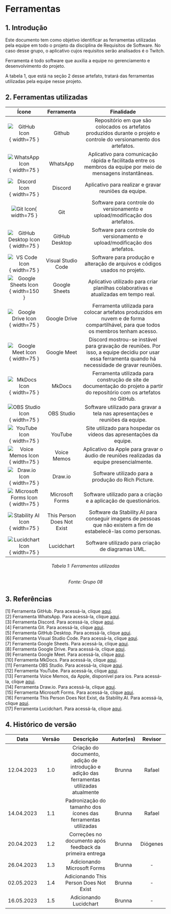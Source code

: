 # Ferramentas

## 1. Introdução
Este documento tem como objetivo identificar as ferramentas utilizadas pela equipe em todo o projeto da disciplina de Requisitos de Software. No caso desse grupo, o aplicativo cujos requisitos serão analisados é o Twitch.

Ferramenta é todo software que auxilia a equipe no gerenciamento e desenvolvimento do projeto.

A tabela 1, que está na seção 2 desse artefato, tratará das ferramentas utilizadas pela equipe nesse projeto.



## 2. Ferramentas utilizadas

| Ícone | Ferramenta | Finalidade |
| :-----: | :----: | :-----------: |
|![GitHub Icon](./imagens/github_icon.png){ width=75 } | Github  | Repositório em que são colocados os artefatos produzidos durante o projeto e controle do versionamento dos artefatos.  |
|![WhatsApp Icon](./imagens/whatsapp_icon.png){ width=75 } | WhatsApp | Aplicativo para comunicação rápida e facilitada entre os membros da equipe por meio de mensagens instantâneas. |
|![Discord Icon](./imagens/discord_icon.png){ width=75 } |  Discord  | Aplicativo para realizar e gravar reuniões da equipe. |
|![Git Icon](./imagens/git_icon.png){ width=75 } |  Git  | Software para controle do versionamento e upload/modificação dos artefatos. |
|![GitHub Desktop Icon](./imagens/github_desktop_icon.png){ width=75 } | GitHub Desktop | Software para controle do versionamento e upload/modificação dos artefatos. |
|![VS Code Icon](./imagens/vscode_icon.png){ width=75 } | Visual Studio Code  | Software para produção e alteração de arquivos e códigos usados no projeto. |
|![Google Sheets Icon](./imagens/google_sheets_icon.png){ width=150 }  |  Google Sheets  | Aplicativo utilizado para criar planilhas colaborativas e atualizadas em tempo real. |
|![Google Drive Icon](./imagens/google_drive_icon.png){ width=75 } | Google Drive  | Ferramenta utilizada para colocar artefatos produzidos em nuvem e de forma compartilhável, para que todos os membros tenham acesso.  |
|![Google Meet Icon](./imagens/google_meet_icon.png){ width=75 } | Google Meet | Discord mostrou-se instável para gravação de reuniões. Por isso, a equipe decidiu por usar essa ferramenta quando há necessidade de gravar reuniões. |
|![MkDocs Icon](./imagens/mkdocs_icon.png){ width=75 } |  MkDocs  | Ferramenta utilizada para construção de site de documentação do projeto a partir do repositório com os artefatos no GitHub. |
|![OBS Studio Icon](./imagens/obsstudio_icon.png){ width=75 } |  OBS Studio  | Software utilizado para gravar a tela nas apresentações e reuniões da equipe. |
|![YouTube Icon](./imagens/youtube_icon.png){ width=75 } | YouTube | Site utilizado para hospedar os vídeos das apresentações da equipe. |
|![Voice Memos Icon](./imagens/apple_voice_recorder_icon.png){ width=75 } | Voice Memos | Aplicativo da Apple para gravar o áudio de reuniões realizadas da equipe presencialmente. |
|![Draw.io Icon](./imagens/drawio_icon.png){ width=75 } | Draw.io | Software utilizado para a produção do Rich Picture. |
|![Microsoft Forms Icon](./imagens/microsoft_forms_icon.png){ width=75 } | Microsoft Forms | Software utilizado para a criação e a aplicação de questionários. |
|![Stability AI Icon](./imagens/stability_ai_icon.png){ width=75 } | This Person Does Not Exist | Software da Stability.AI para conseguir imagens de pessoas que não existem a fim de estabelecê-las como personas. |
|![Lucidchart Icon](./imagens/lucidchart_icon.png){ width=75 } | Lucidchart | Software utilizado para criação de diagramas UML. |
<h6 align = "center"> Tabela 1: Ferramentas utilizadas </h6>
<h6 align = "center"> Fonte: Grupo 08 </h6>

## 3. Referências

[1] Ferramenta GitHub. Para acessá-la, clique [aqui](https://github.com). <br/>
[2] Ferramenta WhatsApp. Para acessá-la, clique [aqui](https://web.whatsapp.com). <br/>
[3] Ferramenta Discord. Para acessá-la, clique [aqui](https://discord.com). <br/>
[4] Ferramenta Git. Para acessá-la, clique [aqui](https://git-scm.com). <br/>
[5] Ferramenta GitHub Desktop. Para acessá-la, clique [aqui](https://desktop.github.com). <br/>
[6] Ferramenta Visual Studio Code. Para acessá-la, clique [aqui](https://code.visualstudio.com). <br/>
[7] Ferramenta Google Sheets. Para acessá-la, clique [aqui](https://www.google.com/sheets/about/). <br/>
[8] Ferramenta Google Drive. Para acessá-la, clique [aqui](https://www.google.com/intl/pt-br/drive/about.html). <br/>
[9] Ferramenta Google Meet. Para acessá-la, clique [aqui](https://meet.google.com). <br/>
[10] Ferramenta MkDocs. Para acessá-la, clique [aqui](https://www.mkdocs.org). <br/>
[11] Ferramenta OBS Studio. Para acessá-la, clique [aqui](https://obsproject.com/pt-br). <br/>
[12] Ferramenta YouTube. Para acessá-la, clique [aqui](https://www.youtube.com). <br/>
[13] Ferramenta Voice Memos, da Apple, disponível para ios. Para acessá-la, clique [aqui](https://apps.apple.com/us/app/voice-memos/id1069512134). <br/>
[14] Ferramenta Draw.io. Para acessá-la, clique [aqui](https://app.diagrams.net). <br/>
[15] Ferramenta Microsoft Forms. Para acessá-la, clique [aqui](https://www.microsoft.com/pt-br/microsoft-365/online-surveys-polls-quizzes). <br/>
[16] Ferramenta This Person Does Not Exist, da Stability.AI. Para acessá-la, clique [aqui](https://thispersondoesnotexist.com/). <br/>
[17] Ferramenta Lucidchart. Para acessá-la, clique [aqui](https://lucid.app/documents). <br/>





## 4. Histórico de versão
|    Data    | Versão | Descrição                                                                      | Autor(es)  | Revisor  |
| :--------: | :----: | :----------------------------------------------------------------------------: | :--------: | :------: |
| 12.04.2023 | 1.0    | Criação do documento, adição de introdução e adição das ferramentas utilizadas atualmente |   Brunna   |    Rafael     |
| 14.04.2023 | 1.1    | Padronização do tamanho dos ícones das ferramentas utilizadas |   Brunna   |    Rafael     |
| 20.04.2023 | 1.2    | Correções no documento após feedback da primeira entrega |   Brunna   |    Diógenes     |
| 26.04.2023 | 1.3    | Adicionando Microsoft Forms |   Brunna   |    -     |
| 02.05.2023 | 1.4   | Adicionando This Person Does Not Exist |   Brunna   |    -     |
| 16.05.2023 | 1.5   | Adicionando Lucidchart |   Brunna   |    -     |
